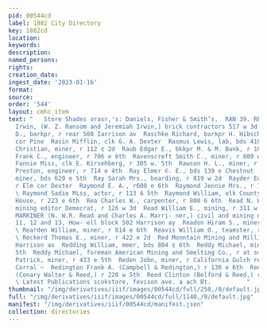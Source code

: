 ```yaml
---
pid: 00544cd
label: 1882 City Directory
key: 1882cd
location: 
keywords: 
description: 
named_persons: 
rights: 
creation_date: 
ingest_date: '2023-01-16'
format: 
source: 
order: '544'
layout: cmhc_item
text: "   Store Shades orasr,'s: Daniels, Fisher & Smith’s,  RAN 39. REE  Ransom &
  Irwin, (W. Z. Ransom and Jeremiah Irwin,) brick contractors 517 w 3d  Ranson Thoraas
  D., barkpr, r rear 508 Iarrison av  Raschke Richard, barkpr H. Hibschie, r 2d se
  cor Pine  Rasin Mifflin, clk G. A. Dexter  Rasmus Lewis, lab, bds 418 e 3d  Rasmussen
  Christian, miner, r 112 ¢ 2d  Raub Edgar E., bkkpr M. & M. Bank, r 100 w 9th  Ravenscroft
  Frank C., engineer, r 706 e 6th  Ravenscreft Smith C., miner, r 809 e 7th  Rawitzer
  Fannie Miss, clk E. Kirsehberg, r 305 w. 5th  Rawson H. L., miner, r 312 e 6th  Rawson
  Preston, engineer, r 714 e 4th  Ray Elmer ©. E., bds 139 e Chestnut  Ray James,
  miner, bds 629 e 5th  Ray Sarah Mrs., boarding, r 819 w 2d  Rayder Edwin A., lab,
  r Elm cor Dexter  Raymond E. A., r600 e 6th  Raymond Jennie Mrs., r 1150 n Poplar
  \ Raymond Sadie Miss, actor, r 113 6 5th  Raymond William, olk County Court, Court
  House, r 223 e 6th  Rea Charles W., carpenter, r 800 6 6th  Read N. W. Rudston,
  mining editor Democrat, r 126 w 3d  Read William E., mining, r 311 w 6th  READ &
  MARRINER (N. W.R. Read and Charles A. Marri- ner,) civil and mining engineers, rooms
  11, 12 and 13, How- ell block 502 Harrison ay  Readon Hiram S., miner, r 481 e 5th
  \ Rearden William, miner, r 814 e 6th  Reavis William O., teamster, r 303 e 8th
  \ Reckerd Thomas E., miner, r 422 e 2d  Red Monntain Mining and Milling Co., 405
  Harrison av  Redding William, mmer, bds 804 ¢ 6th  Reddy Michael, miner, r 433 ©
  5th  Reddy Michael, foreman American Mining and Smelting Co., r at smelter  Reddy
  Patrick, miner, r 433 e 5th  Reden Jobn, miner, r California Gulch rear Pioneer
  Corral ~  Redington Frank A. (Campbell & Redington,) r 130 e 6th  Reed Charles H.
  (Conary Walter & Reed,) r 220 w 5th  Reed Clinton (Belford & Reed,) r 303 w 8th
  \ Latest Publications scokstore, fevison ave. a ach Bt.          "
thumbnail: "/img/derivatives/iiif/images/00544cd/full/250,/0/default.jpg"
full: "/img/derivatives/iiif/images/00544cd/full/1140,/0/default.jpg"
manifest: "/img/derivatives/iiif/00544cd/manifest.json"
collection: directories
---
```

